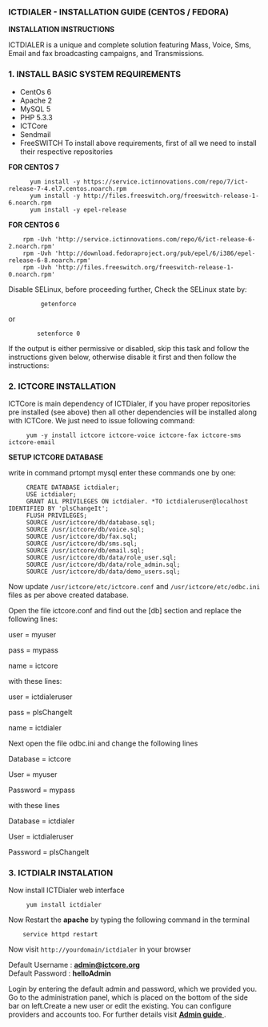 ### ICTDIALER - INSTALLATION GUIDE (CENTOS / FEDORA)
**INSTALLATION INSTRUCTIONS**   

ICTDIALER is a unique and complete solution featuring Mass, Voice, Sms, Email and fax broadcasting campaigns, and Transmissions.

### 1. INSTALL BASIC SYSTEM REQUIREMENTS

* CentOs 6
* Apache 2
* MySQL 5
* PHP 5.3.3
* ICTCore
* Sendmail
* FreeSWITCH
To install above requirements, first of all we need to install their respective repositories

**FOR CENTOS 7** 
         
          yum install -y https://service.ictinnovations.com/repo/7/ict-release-7-4.el7.centos.noarch.rpm  
          yum install -y http://files.freeswitch.org/freeswitch-release-1-6.noarch.rpm  
          yum install -y epel-release 
         

**FOR CENTOS 6**

        rpm -Uvh 'http://service.ictinnovations.com/repo/6/ict-release-6-2.noarch.rpm'            
        rpm -Uvh 'http://download.fedoraproject.org/pub/epel/6/i386/epel-release-6-8.noarch.rpm'       
        rpm -Uvh 'http://files.freeswitch.org/freeswitch-release-1-0.noarch.rpm'                  

Disable SELinux, before proceeding further,
Check the SELinux state by:

             getenforce 
or  
         
            setenforce 0

If the output is either permissive or disabled, skip this task and follow the instructions given below, otherwise disable it first and then follow the instructions:

### 2. ICTCORE INSTALLATION
ICTCore is main dependency of ICTDialer, if you have proper repositories pre installed (see above) then all other dependencies will be installed along with ICTCore. We just need to issue following command:

         yum -y install ictcore ictcore-voice ictcore-fax ictcore-sms ictcore-email  


**SETUP ICTCORE DATABASE**

write in command prtompt
            mysql
enter these commands one by one:
 
         CREATE DATABASE ictdialer;
         USE ictdialer;
         GRANT ALL PRIVILEGES ON ictdialer. *TO ictdialeruser@localhost IDENTIFIED BY 'plsChangeIt';                  
         FLUSH PRIVILEGES;
         SOURCE /usr/ictcore/db/database.sql;
         SOURCE /usr/ictcore/db/voice.sql;
         SOURCE /usr/ictcore/db/fax.sql;
         SOURCE /usr/ictcore/db/sms.sql;
         SOURCE /usr/ictcore/db/email.sql;
         SOURCE /usr/ictcore/db/data/role_user.sql;
         SOURCE /usr/ictcore/db/data/role_admin.sql;
         SOURCE /usr/ictcore/db/data/demo_users.sql;
  
  
Now update `/usr/ictcore/etc/ictcore.conf` and `/usr/ictcore/etc/odbc.ini` files as per above created database.

Open the file ictcore.conf and find out the [db] section and replace the following lines:

user = myuser

pass = mypass

name = ictcore

with these lines:

user = ictdialeruser

pass = plsChangeIt

name = ictdialer

Next open the file odbc.ini and change the following lines

Database = ictcore

User     = myuser

Password = mypass

with these lines

Database = ictdialer

User     = ictdialeruser

Password = plsChangeIt

### 3. ICTDIALR INSTALATION 

Now install ICTDialer web interface

         yum install ictdialer
         
Now Restart the **apache** by typing the following command in the terminal

        service httpd restart

  
Now visit `http://yourdomain/ictdialer` in your browser 

Default Username : **admin@ictcore.org**  
Default Password : **helloAdmin**  

Login by entering the default admin and password, which we provided you. Go to the administration panel, which is placed on the bottom of the side bar on left.Create a new user or edit the existing.
You can configure providers and accounts too. For further details visit [**Admin guide** ](doc/admin-guide.md).  

